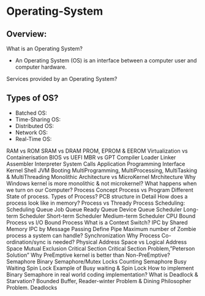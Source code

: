 # Operating-System

Overview:
-
What is an Operating System?
- An Operating System (OS) is an interface between a computer user and computer hardware.

Services provided by an Operating System?

Types of OS?
-
- Batched OS:
- Time-Sharing OS:
- Distributed OS:
- Network OS:
- Real-Time OS:

RAM vs ROM
SRAM vs DRAM
PROM, EPROM & EEROM
Virtualization vs Containerisation
BIOS vs UEFI
MBR vs GPT
Compiler
Loader
Linker
Assembler
Interpreter
System Calls
Application Programming Interface
Kernel
Shell
JVM
Booting
MultiProgramming, MultiProcessing, MultiTasking & MultiThreading
Monolithic Architecture vs MicroKernel Mrchitecture
Why Windows kernel is more monolithic & not microkernel?
What happens when we turn on our Computer?
Process Concept
Process vs Program
Different State of process.
Types of Process?
PCB structure in Detail
How does a process look like in memory?
Process vs Thready
Process Scheduling:
Scheduling Queue
Job Queue
Ready Queue
Device Queue
Scheduler
Long-term Scheduler
Short-term Scheduler
Medium-term Scheduler
CPU Bound Process vs I/O Bound Process
What is a Context Switch?
IPC by Shared Memory
IPC by Message Passing 
Define Pipe
Maximum number of Zombie process a system can handle?
Synchronization
Why Process Co-ordination/sync is needed?
Physical Address Space vs Logical Address Space
Mutual Exclusion
Critical Section
Critical Section Problem,”Peterson Solution”
Why PreEmptive kernel is better than Non-PreEmptive?
Semaphore
Binary Semaphore/Mutex Locks
Counting Semaphore
Busy Waiting 
Spin Lock
Example of Busy waiting & Spin Lock
How to implement Binary Semaphore in real world coding implementation?
What is Deadlock & Starvation?
Bounded Buffer, Reader-winter Problem & Dining Philosopher Problem.
Deadlocks








